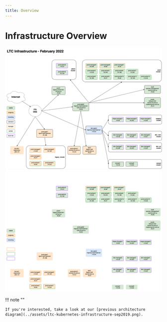 ```yaml
---
title: Overview
---
```

<!-- markdownlint-disable MD025 -->

# Infrastructure Overview

[![architecture](../assets/ltc-infrastructure-feb2022-light.png#only-light)](ltc-infrastructure-feb2022.md)
[![architecture](../assets/ltc-infrastructure-feb2022-dark.png#only-dark)](ltc-infrastructure-feb2022-dark.md)

!!! note ""

    If you're interested, take a look at our [previous architecture diagram](../assets/ltc-kubernetes-infrastructure-sep2019.png).
